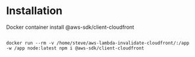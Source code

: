 # Installation

Docker container install @aws-sdk/client-cloudfront

```

docker run --rm -v /home/steve/aws-lambda-invalidate-cloudfront/:/app -w /app node:latest npm i @aws-sdk/client-cloudfront

```

